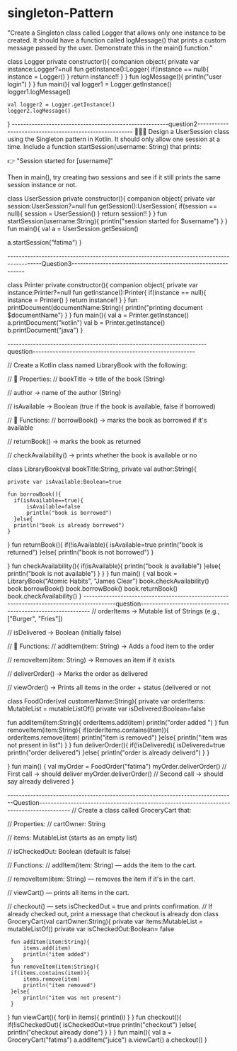 # singleton-Pattern
"Create a Singleton class called Logger that allows only one instance to be created. It should have a function called logMessage() that prints a custom message passed by the user. Demonstrate this in the main() function."

class Logger private constructor(){
  companion object{
  private var instance:Logger?=null
  fun getInstance():Logger{
    if(instance == null){
      instance = Logger()
    }
    return instance!!
  }
}
fun logMessage(){
  println("user login")
}
}
fun main(){
   val logger1 = Logger.getInstance()
    logger1.logMessage()

    val logger2 = Logger.getInstance()
    logger2.logMessage() 
}
-------------------------------------------------------question2-------------------------------------------------------
👩🏻‍💻 Design a UserSession class using the Singleton pattern in Kotlin.
It should only allow one session at a time.
Include a function startSession(username: String) that prints:

👉 "Session started for [username]"

Then in main(), try creating two sessions and see if it still prints the same session instance or not.

class UserSession private constructor(){
  companion object{
  private var session:UserSession?=null 
  fun getSession():UserSession{
    if(session == null){
      session = UserSession()
    }
    return session!!
  }
}
fun startSession(username:String){
  println("session started for $username")
}
}
fun main(){
  val a = UserSession.getSession()
 
  a.startSession("fatima")
}

------------------------------------------------------------------------------------------Question3-------------------------------------------------------------

class Printer private constructor(){
  companion object{
    private var instance:Printer?=null
    fun getInstance():Printer{
      if(instance == null){
        instance = Printer()
      }
      return instance!!
    }
  }
  fun printDocument(documentName:String){
    println("printing document $documentName")
  }
}
fun main(){
  val a = Printer.getInstance()
  a.printDocument("kotlin")
  val b = Printer.getInstance()
  b.printDocument("java")
}

----------------------------------------------------------------------question---------------------------------------------------------

// Create a Kotlin class named LibraryBook with the following:

// 🔐 Properties:
// bookTitle → title of the book (String)

// author → name of the author (String)

// isAvailable → Boolean (true if the book is available, false if borrowed)

// 🧰 Functions:
// borrowBook() → marks the book as borrowed if it's available

// returnBook() → marks the book as returned

// checkAvailability() → prints whether the book is available or no


class LibraryBook(val bookTitle:String,    private val author:String){

    private var isAvailable:Boolean=true
    
    fun borrowBook(){
      if(isAvailable==true){
          isAvailable=false
          println("book is borrowed")
      }else{
      println("book is already borrowed")
    }
}
fun returnBook(){
    if(!isAvailable){
        isAvailable=true
        println("book is returned")
    }else{
        println("book is not borrowed")
    }
    
}
fun checkAvailability(){
    if(isAvailable){
       println("book is available") 
    }else{
        println("book is not available")
    }
}
}
fun main() {
    val book = LibraryBook("Atomic Habits", "James Clear")
    book.checkAvailability()
    book.borrowBook()
    book.borrowBook()
    book.returnBook()
    book.checkAvailability()
}
-----------------------------------------------------------------------------------------question------------------------------------------------------------
// orderItems → Mutable list of Strings (e.g., ["Burger", "Fries"])

// isDelivered → Boolean (initially false)

// 🧰 Functions:
// addItem(item: String) → Adds a food item to the order

// removeItem(item: String) → Removes an item if it exists

// deliverOrder() → Marks the order as delivered

// viewOrder() → Prints all items in the order + status (delivered or not


class FoodOrder(val customerName:String){
  private var orderItems: MutableList<String> = mutableListOf()
  private var isDelivered:Boolean=false
  
  fun addItem(item:String){
      orderItems.add(item)
      println("order added ")
  }
  fun removeItem(item:String){
      if(orderItems.contains(item)){
          orderItems.remove(item)
          println("item is removed")
      }else{
          println("item was not present in list")
      }
  }
  fun deliverOrder(){
      if(!isDelivered){
          isDelivered=true
          println("order delivered")
      }else{
          println("order is already deliverd")
      }
  }
  
  

}
fun main() {
    val myOrder = FoodOrder("fatima")
    myOrder.deliverOrder()     // First call → should deliver
    myOrder.deliverOrder()     // Second call → should say already delivered
}


--------------------------------------------------------------------------------Question-----------------------------------------------------------------------------------------
// Create a class called GroceryCart that:

// Properties:
// cartOwner: String

// items: MutableList<String> (starts as an empty list)

// isCheckedOut: Boolean (default is false)

// Functions:
// addItem(item: String) — adds the item to the cart.

// removeItem(item: String) — removes the item if it's in the cart.

// viewCart() — prints all items in the cart.

// checkout() — sets isCheckedOut = true and prints confirmation. 
// If already checked out, print a message that checkout is already don
class GroceryCart(val cartOwner:String){
    private var items:MutableList<String> = mutableListOf()
     private var isCheckedOut:Boolean= false
     
     fun addItem(item:String){
         items.add(item)
         println("item added")
     }
     fun removeItem(item:String){
     if(items.contains(item)){
         items.remove(item)
         println("item removed")
     }else{
         println("item was not present")
     }
}
fun viewCart(){
    for(i in items){
        println(i)
    }
}
fun checkout(){
    if(!isCheckedOut){
        isCheckedOut=true
        println("checkout")
    }else{
        println("checkout already done")
    }
}
}
fun main(){
    val a = GroceryCart("fatima")
    a.addItem("juice")
    a.viewCart()
    a.checkout()
}


